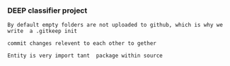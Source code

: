 ### DEEP classifier project


```
By default empty folders are not uploaded to github, which is why we write  a .gitkeep init
```

```
commit changes relevent to each other to gether
```
```
Entity is very import tant  package within source
```



